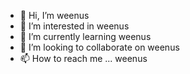 - 👋 Hi, I’m weenus
- 👀 I’m interested in weenus
- 🌱 I’m currently learning weenus
- 💞️ I’m looking to collaborate on weenus
- 📫 How to reach me ... weenus

<!---
amee-racle/amee-racle is a ✨ special ✨ repository because its `README.md` (this file) appears on your GitHub profile.
You can click the Preview link to take a look at your changes.
--->
